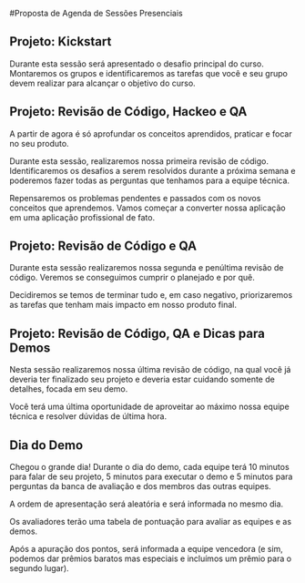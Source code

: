 #Proposta de Agenda de Sessões Presenciais

## Projeto: Kickstart

Durante esta sessão será apresentado o desafio principal do curso. Montaremos os grupos e identificaremos as tarefas que você e seu grupo devem realizar para alcançar o objetivo do curso.

## Projeto: Revisão de Código, Hackeo e QA

A partir de agora é só aprofundar os conceitos aprendidos, praticar e focar no seu produto.

Durante esta sessão, realizaremos nossa primeira revisão de código. Identificaremos os desafios a serem resolvidos durante a próxima semana e poderemos fazer todas as perguntas que tenhamos para a equipe técnica.

Repensaremos os problemas pendentes e passados com os novos conceitos que aprendemos. Vamos começar a converter nossa aplicação em uma aplicação profissional de fato.

## Projeto: Revisão de Código e QA

Durante esta sessão realizaremos nossa segunda e penúltima revisão de código. Veremos se conseguimos cumprir o planejado e por quê.

Decidiremos se temos de terminar tudo e, em caso negativo, priorizaremos as tarefas que tenham mais impacto em nosso produto final.

## Projeto: Revisão de Código, QA e Dicas para Demos

Nesta sessão realizaremos nossa última revisão de código, na qual você já deveria ter finalizado seu projeto e deveria estar cuidando somente de detalhes, focada em seu demo.

Você terá uma última oportunidade de aproveitar ao máximo nossa equipe técnica e resolver dúvidas de última hora.

## Dia do Demo

Chegou o grande dia! Durante o dia do demo, cada equipe terá 10 minutos para falar de seu projeto, 5 minutos para executar o demo e 5 minutos para perguntas da banca de avaliação e dos membros das outras equipes.

A ordem de apresentação será aleatória e será informada no mesmo dia.

Os avaliadores terão uma tabela de pontuação para avaliar as equipes e as demos.

Após a apuração dos pontos, será informada a equipe vencedora (e sim, podemos dar prêmios baratos mas especiais e incluímos um prêmio para o segundo lugar).